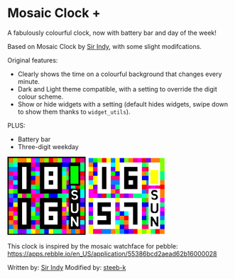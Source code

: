 # Mosaic Clock +

A fabulously colourful clock, now with battery bar and day of the week!

Based on Mosaic Clock by [Sir Indy](https://github.com/sir-indy), with some slight modifcations.

Original features:
* Clearly shows the time on a colourful background that changes every minute.
* Dark and Light theme compatible, with a setting to override the digit colour scheme.
* Show or hide widgets with a setting (default hides widgets, swipe down to show them thanks to `widget_utils`).

PLUS:
* Battery bar
* Three-digit weekday

![](mosaic-plus-scr0.png)
![](mosaic-plus-scr1.png)

This clock is inspired by the mosaic watchface for pebble: https://apps.rebble.io/en_US/application/55386bcd2aead62b16000028

Written by: [Sir Indy](https://github.com/sir-indy) 
Modified by: [steeb-k](https://github.com/steeb-k) 
